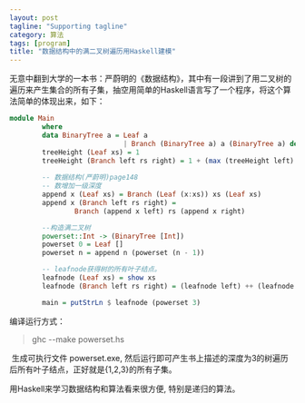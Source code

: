 ```yaml
---
layout: post
tagline: "Supporting tagline"
category: 算法
tags: [program]
title: "数据结构中的满二叉树遍历用Haskell建模"
---
```


无意中翻到大学的一本书：严蔚明的《数据结构》，其中有一段讲到了用二叉树的遍历来产生集合的所有子集，抽空用简单的Haskell语言写了一个程序，将这个算法简单的体现出来，如下： 

```haskell
module Main
        where
        data BinaryTree a = Leaf a
                            | Branch (BinaryTree a) a (BinaryTree a) deriving (Show)
        treeHeight (Leaf xs) = 1
        treeHeight (Branch left rs right) = 1 + (max (treeHeight left) (treeHeight right))
        
        -- 数据结构(严蔚明)page148
        -- 数增加一级深度
        append x (Leaf xs) = Branch (Leaf (x:xs)) xs (Leaf xs)
        append x (Branch left rs right) = 
                Branch (append x left) rs (append x right)

        --构造满二叉树
        powerset::Int -> (BinaryTree [Int])
        powerset 0 = Leaf []
        powerset n = append n (powerset (n - 1))

        -- leafnode获得树的所有叶子结点。
        leafnode (Leaf xs) = show xs
        leafnode (Branch left rs right) = (leafnode left) ++ (leafnode right)

        main = putStrLn $ leafnode (powerset 3) 
```

编译运行方式：   

> ghc    --make    powerset.hs 

​           生成可执行文件 powerset.exe, 然后运行即可产生书上描述的深度为3的树遍历后所有叶子结点，正好就是{1,2,3}的所有子集。 

  用Haskell来学习数据结构和算法看来很方便, 特别是递归的算法。